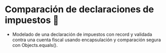 # Comparación de declaraciones de impuestos 📄
- Modelado de una declaración de impuestos con record y validada contra una cuenta fiscal usando encapsulación y comparación segura con Objects.equals().
